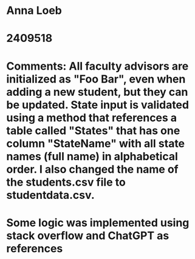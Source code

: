 # Anna Loeb
# 2409518
# Comments: All faculty advisors are initialized as "Foo Bar", even when adding a new student, but they can be updated. State input is validated using a method that references a table called "States" that has one column "StateName" with all state names (full name) in alphabetical order. I also changed the name of the students.csv file to studentdata.csv. 
# Some logic was implemented using stack overflow and ChatGPT as references

